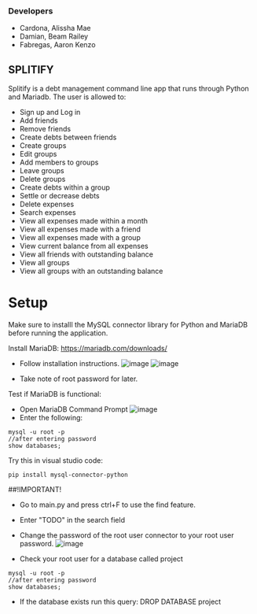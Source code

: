 ### Developers

- Cardona, Alissha Mae
- Damian, Beam Railey
- Fabregas, Aaron Kenzo

## SPLITIFY

Splitify is a debt management command line app that runs through Python and Mariadb. The user is allowed to:

- Sign up and Log in
- Add friends
- Remove friends
- Create debts between friends
- Create groups
- Edit groups
- Add members to groups
- Leave groups
- Delete groups
- Create debts within a group
- Settle or decrease debts
- Delete expenses
- Search expenses
- View all expenses made within a month
- View all expenses made with a friend
- View all expenses made with a group
- View current balance from all expenses
- View all friends with outstanding balance
- View all groups
- View all groups with an outstanding balance

# Setup

Make sure to installl the MySQL connector library for Python and MariaDB before running the application.

Install MariaDB: https://mariadb.com/downloads/
- Follow installation instructions.
![image](https://github.com/user-attachments/assets/1b3ed85d-c222-40ea-beb1-f5bc7e89a0a1)
![image](https://github.com/user-attachments/assets/262b952d-88da-41e9-8301-5e15786a23b5)

- Take note of root password for later.


Test if MariaDB is functional:
- Open MariaDB Command Prompt
![image](https://github.com/user-attachments/assets/39b8c3dd-6b06-49af-bcf8-d49898577713)
- Enter the following:
```
mysql -u root -p
//after entering password
show databases;
```


Try this in visual studio code:
```
pip install mysql-connector-python
```


##!IMPORTANT!

- Go to main.py and press ctrl+F to use the find feature.
- Enter "TODO" in the search field
- Change the password of the root user connector to your root user password.
![image](https://github.com/user-attachments/assets/88a551ee-ad3f-47eb-b572-2bd0140c44d6)

- Check your root user for a database called project
```
mysql -u root -p
//after entering password
show databases;
```
- If the database exists run this query: DROP DATABASE project
